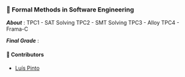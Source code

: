 ### :pushpin: Formal Methods in Software Engineering

***About*** : 
TPC1 - SAT Solving
TPC2 - SMT Solving
TPC3 - Alloy
TPC4 - Frama-C



***Final Grade*** : 

#### :handshake: Contributors 
- [Luís Pinto](https://github.com/L-Pinto)
